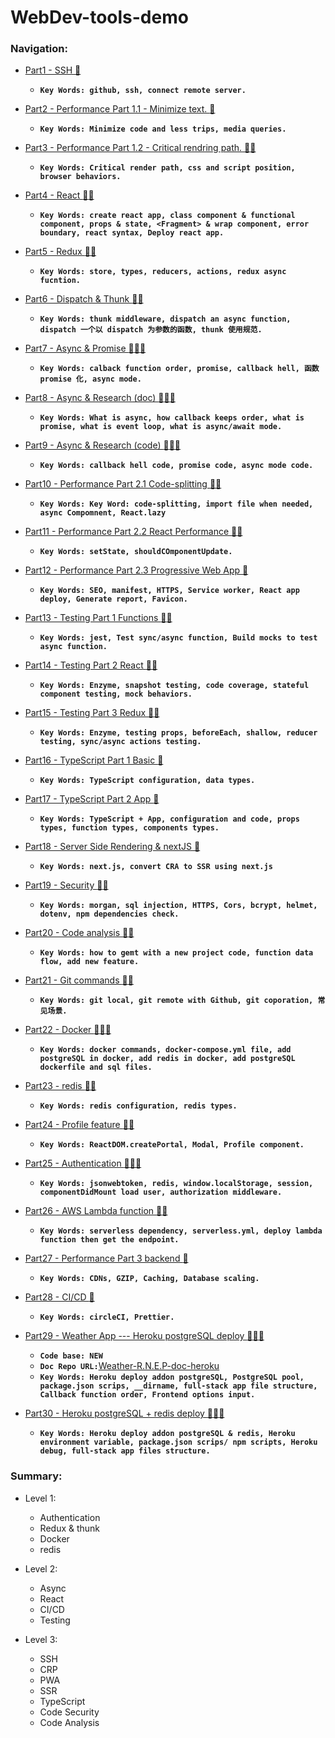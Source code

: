 # WebDev-tools-demo

### Navigation:

- [Part1 - SSH :gem:](https://github.com/DonghaoWu/WebDev-tools-demo/blob/master/SSH/SSH-Readme.md) 
    - __`Key Words: github, ssh, connect remote server.`__

- [Part2 - Performance Part 1.1 - Minimize text. :gem:](https://github.com/DonghaoWu/WebDev-tools-demo/blob/master/Performance-Part1/PP1.1-Readme.md) 
    - __`Key Words: Minimize code and less trips, media queries.`__

- [Part3 - Performance Part 1.2 - Critical rendring path. :gem::gem:](https://github.com/DonghaoWu/WebDev-tools-demo/blob/master/Performance-Part1/PP1.2-Readme.md) 
    - __`Key Words: Critical render path, css and script position, browser behaviors.`__

- [Part4 - React :gem::gem:](https://github.com/DonghaoWu/WebDev-tools-demo/blob/master/React%2BRedux%2Bwebpack/React-Readme.md) 
    - __`Key Words: create react app, class component & functional component, props & state, <Fragment> & wrap component, error boundary, react syntax, Deploy react app.`__

- [Part5 - Redux :gem::gem:](https://github.com/DonghaoWu/WebDev-tools-demo/blob/master/React%2BRedux%2Bwebpack/Redux-Readme.md) 
    - __`Key Words: store, types, reducers, actions, redux async fucntion.`__

- [Part6 - Dispatch & Thunk :gem::gem:](https://github.com/DonghaoWu/WebDev-tools-demo/blob/master/React%2BRedux%2Bwebpack/Dispatch-Thunk.md) 
    - __`Key Words: thunk middleware, dispatch an async function, dispatch 一个以 dispatch 为参数的函数, thunk 使用规范.`__

- [Part7 - Async & Promise :gem::gem::gem:](https://github.com/DonghaoWu/WebDev-tools-demo/blob/master/Async/Async-Promise.md) 
    - __`Key Words: calback function order, promise, callback hell, 函数 promise 化, async mode.`__

- [Part8 - Async & Research (doc) :gem::gem::gem:](https://github.com/DonghaoWu/WebDev-tools-demo/blob/master/Async/Async-Research(doc).md) 
    - __`Key Words: What is async, how callback keeps order, what is  promise, what is event loop, what is async/await mode.`__

- [Part9 - Async & Research (code) :gem::gem::gem:](https://github.com/DonghaoWu/WebDev-tools-demo/blob/master/Async/Async-Research(code).md) 
    - __`Key Words: callback hell code, promise code, async mode code.`__

- [Part10 - Performance Part 2.1 Code-splitting :gem::gem:](https://github.com/DonghaoWu/WebDev-tools-demo/blob/master/Performance-Part2/Code-splitting.md) 
    - __`Key Words: Key Word: code-splitting, import file when needed, async Compomnent, React.lazy`__

- [Part11 - Performance Part 2.2 React Performance :gem::gem:](https://github.com/DonghaoWu/WebDev-tools-demo/blob/master/Performance-Part2/React-Performance.md) 
    - __`Key Words: setState, shouldCOmponentUpdate.`__

- [Part12 - Performance Part 2.3 Progressive Web App :gem:](https://github.com/DonghaoWu/WebDev-tools-demo/blob/master/Performance-Part2/Progressive-Web-App.md) 
    - __`Key Words: SEO, manifest, HTTPS, Service worker, React app deploy, Generate report, Favicon.`__

- [Part13 - Testing Part 1 Functions :gem::gem:](https://github.com/DonghaoWu/WebDev-tools-demo/blob/master/Testing/Testing-function.md) 
    - __`Key Words: jest, Test sync/async function, Build mocks to test async function.`__

- [Part14 - Testing Part 2 React :gem::gem:](https://github.com/DonghaoWu/WebDev-tools-demo/blob/master/Testing/Testing-React.md) 
    - __`Key Words: Enzyme, snapshot testing, code coverage, stateful component testing, mock behaviors.`__

- [Part15 - Testing Part 3 Redux :gem::gem:](https://github.com/DonghaoWu/WebDev-tools-demo/blob/master/Testing/Testing-Redux.md) 
    - __`Key Words: Enzyme, testing props, beforeEach, shallow, reducer testing, sync/async actions testing.`__

- [Part16 - TypeScript Part 1 Basic :gem:](https://github.com/DonghaoWu/WebDev-tools-demo/blob/master/TypeScript/Basic.md) 
    - __`Key Words: TypeScript configuration, data types.`__

- [Part17 - TypeScript Part 2 App :gem:](https://github.com/DonghaoWu/WebDev-tools-demo/blob/master/TypeScript/TypeScript%40App.md) 
    - __`Key Words: TypeScript + App, configuration and code, props types, function types, components types.`__

- [Part18 - Server Side Rendering & nextJS :gem:](https://github.com/DonghaoWu/WebDev-tools-demo/blob/master/Server-side-rendering/SSR-nextJS.md) 
    - __`Key Words: next.js, convert CRA to SSR using next.js`__

- [Part19 - Security :gem::gem:](https://github.com/DonghaoWu/WebDev-tools-demo/blob/master/Security/Security.md) 
    - __`Key Words: morgan, sql injection, HTTPS, Cors, bcrypt, helmet, dotenv, npm dependencies check.`__

- [Part20 - Code analysis :gem::gem:](https://github.com/DonghaoWu/WebDev-tools-demo/blob/master/Code-Analysis/Code-Analysis.md) 
    - __`Key Words: how to gemt with a new project code, function data flow, add new feature.`__

- [Part21 - Git commands :gem::gem:](https://github.com/DonghaoWu/WebDev-tools-demo/blob/master/Git/Git(Chinese).md) 
    - __`Key Words: git local, git remote with Github, git coporation, 常见场景.`__

- [Part22 - Docker :gem::gem::gem:](https://github.com/DonghaoWu/WebDev-tools-demo/blob/master/Docker/Docker.md) 
    - __`Key Words: docker commands, docker-compose.yml file, add postgreSQL in docker, add redis in docker, add postgreSQL dockerfile and sql files.`__

- [Part23 - redis :gem::gem:](https://github.com/DonghaoWu/WebDev-tools-demo/blob/master/Redis/Redis.md) 
    - __`Key Words: redis configuration, redis types.`__

- [Part24 - Profile feature :gem::gem:](https://github.com/DonghaoWu/WebDev-tools-demo/blob/master/Profile-feature/Profile-feature.md) 
    - __`Key Words: ReactDOM.createPortal, Modal, Profile component.`__

- [Part25 - Authentication :gem::gem::gem:](https://github.com/DonghaoWu/WebDev-tools-demo/blob/master/Authentication/Authentication.md) 
    - __`Key Words: jsonwebtoken, redis, window.localStorage, session, componentDidMount load user, authorization middleware.`__

- [Part26 - AWS Lambda function :gem::gem:](https://github.com/DonghaoWu/WebDev-tools-demo/blob/master/AWS/AWS.md) 
    - __`Key Words: serverless dependency, serverless.yml, deploy lambda function then get the endpoint.`__

- [Part27 - Performance Part 3 backend :gem:](https://github.com/DonghaoWu/WebDev-tools-demo/blob/master/Performance-Part3/PP3.md) 
    - __`Key Words: CDNs, GZIP, Caching, Database scaling.`__

- [Part28 - CI/CD :gem:](https://github.com/DonghaoWu/WebDev-tools-demo/blob/master/CI-CD/CI-CD.md) 
    - __`Key Words: circleCI, Prettier.`__

- [Part29 - Weather App --- Heroku postgreSQL deploy :gem::gem::gem:](https://github.com/DonghaoWu/Weather-R.N.E.P-doc-heroku/blob/master/README.md)
    - __`Code base: NEW`__ 
    - __`Doc Repo URL:`__[Weather-R.N.E.P-doc-heroku](https://github.com/DonghaoWu/Weather-R.N.E.P-doc-heroku)
    - __`Key Words: Heroku deploy addon postgreSQL, PostgreSQL pool, package.json scrips, __dirname, full-stack app file structure, Callback function order, Frontend options input.`__

- [Part30 - <Smart brain App> Heroku postgreSQL + redis deploy :gem::gem::gem:](https://github.com/DonghaoWu/smart-brain-doc/blob/master/README.md) 
    - __`Key Words: Heroku deploy addon postgreSQL & redis, Heroku environment variable, package.json scrips/ npm scripts, Heroku debug, full-stack app files structure.`__



### Summary:

- Level 1:
    - Authentication
    - Redux & thunk
    - Docker
    - redis

- Level 2:
    - Async
    - React
    - CI/CD
    - Testing

- Level 3:
    - SSH
    - CRP
    - PWA
    - SSR
    - TypeScript
    - Code Security
    - Code Analysis